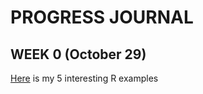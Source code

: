 # PROGRESS JOURNAL
## WEEK 0 (October 29)

[Here](files/example_homework_0.html) is my 5 interesting R examples




